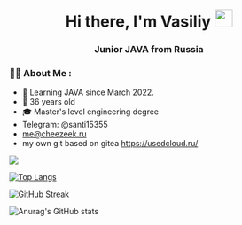<h1 align="center">Hi there, I'm Vasiliy</a> 
<img src="https://github.com/blackcater/blackcater/raw/main/images/Hi.gif" height="32"/></h1>
<h3 align="center"> Junior JAVA from Russia</h3>

### :man_technologist: About Me :
- :telescope: Learning JAVA since March 2022.
- :runner: 36 years old
- :mortar_board: Master's level engineering degree
- Telegram: @santi15355
- me@cheezeek.ru
- my own git based on gitea https://usedcloud.ru/

![](https://komarev.com/ghpvc/?username=santi15355)

[![Top Langs](https://github-readme-stats.vercel.app/api/top-langs/?username=santi15355&layout=compact&theme=vision-friendly-dark)](https://github.com/anuraghazra/github-readme-stats)

[![GitHub Streak](http://github-readme-streak-stats.herokuapp.com?user=santi15355&theme=dark)](https://git.io/streak-stats)

![Anurag's GitHub stats](https://github-readme-stats.vercel.app/api?username=santi15355&show_icons=true&theme=radical)
